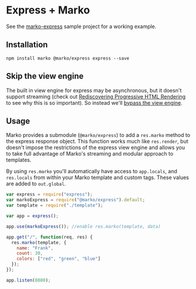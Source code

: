 # Express + Marko

See the [marko-express](https://github.com/marko-js-samples/marko-express) sample
project for a working example.

## Installation

```
npm install marko @marko/express express --save
```

## Skip the view engine

The built in view engine for express may be asynchronous, but it doesn't support streaming (check out [Rediscovering Progressive HTML Rendering](http://www.ebaytechblog.com/2014/12/08/async-fragments-rediscovering-progressive-html-rendering-with-marko/) to see why this is so important). So instead we'll [bypass the view engine](https://strongloop.com/strongblog/bypassing-express-view-rendering-for-speed-and-modularity/).

## Usage

Marko provides a submodule (`@marko/express`) to add a `res.marko` method to the express response object. This function works much like `res.render`, but doesn't impose the restrictions of the express view engine and allows you to take full advantage of Marko's streaming and modular approach to templates.

By using `res.marko` you'll automatically have access to `app.locals`, and `res.locals` from within your Marko template and custom tags. These values are added to `out.global`.

```javascript
var express = require("express");
var markoExpress = require("@marko/express").default;
var template = require("./template");

var app = express();

app.use(markoExpress()); //enable res.marko(template, data)

app.get("/", function(req, res) {
  res.marko(template, {
    name: "Frank",
    count: 30,
    colors: ["red", "green", "blue"]
  });
});

app.listen(8080);
```
